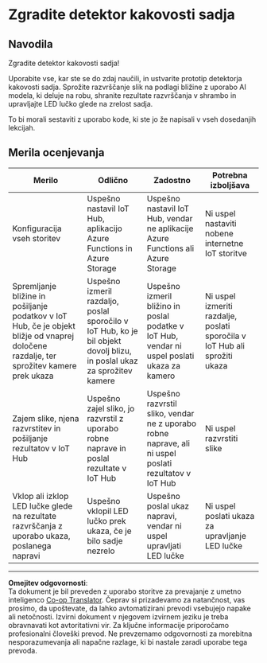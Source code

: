 <!--
CO_OP_TRANSLATOR_METADATA:
{
  "original_hash": "1a85e50c33c38dcd2cde2a97d132f248",
  "translation_date": "2025-08-28T12:14:14+00:00",
  "source_file": "4-manufacturing/lessons/4-trigger-fruit-detector/assignment.md",
  "language_code": "sl"
}
-->
# Zgradite detektor kakovosti sadja

## Navodila

Zgradite detektor kakovosti sadja!

Uporabite vse, kar ste se do zdaj naučili, in ustvarite prototip detektorja kakovosti sadja. Sprožite razvrščanje slik na podlagi bližine z uporabo AI modela, ki deluje na robu, shranite rezultate razvrščanja v shrambo in upravljajte LED lučko glede na zrelost sadja.

To bi morali sestaviti z uporabo kode, ki ste jo že napisali v vseh dosedanjih lekcijah.

## Merila ocenjevanja

| Merilo | Odlično | Zadostno | Potrebna izboljšava |
| ------- | -------- | -------- | ------------------- |
| Konfiguracija vseh storitev | Uspešno nastavil IoT Hub, aplikacijo Azure Functions in Azure Storage | Uspešno nastavil IoT Hub, vendar ne aplikacije Azure Functions ali Azure Storage | Ni uspel nastaviti nobene internetne IoT storitve |
| Spremljanje bližine in pošiljanje podatkov v IoT Hub, če je objekt bližje od vnaprej določene razdalje, ter sprožitev kamere prek ukaza | Uspešno izmeril razdaljo, poslal sporočilo v IoT Hub, ko je bil objekt dovolj blizu, in poslal ukaz za sprožitev kamere | Uspešno izmeril bližino in poslal podatke v IoT Hub, vendar ni uspel poslati ukaza za kamero | Ni uspel izmeriti razdalje, poslati sporočila v IoT Hub ali sprožiti ukaza |
| Zajem slike, njena razvrstitev in pošiljanje rezultatov v IoT Hub | Uspešno zajel sliko, jo razvrstil z uporabo robne naprave in poslal rezultate v IoT Hub | Uspešno razvrstil sliko, vendar ne z uporabo robne naprave, ali ni uspel poslati rezultatov v IoT Hub | Ni uspel razvrstiti slike |
| Vklop ali izklop LED lučke glede na rezultate razvrščanja z uporabo ukaza, poslanega napravi | Uspešno vklopil LED lučko prek ukaza, če je bilo sadje nezrelo | Uspešno poslal ukaz napravi, vendar ni uspel upravljati LED lučke | Ni uspel poslati ukaza za upravljanje LED lučke |

---

**Omejitev odgovornosti**:  
Ta dokument je bil preveden z uporabo storitve za prevajanje z umetno inteligenco [Co-op Translator](https://github.com/Azure/co-op-translator). Čeprav si prizadevamo za natančnost, vas prosimo, da upoštevate, da lahko avtomatizirani prevodi vsebujejo napake ali netočnosti. Izvirni dokument v njegovem izvirnem jeziku je treba obravnavati kot avtoritativni vir. Za ključne informacije priporočamo profesionalni človeški prevod. Ne prevzemamo odgovornosti za morebitna nesporazumevanja ali napačne razlage, ki bi nastale zaradi uporabe tega prevoda.